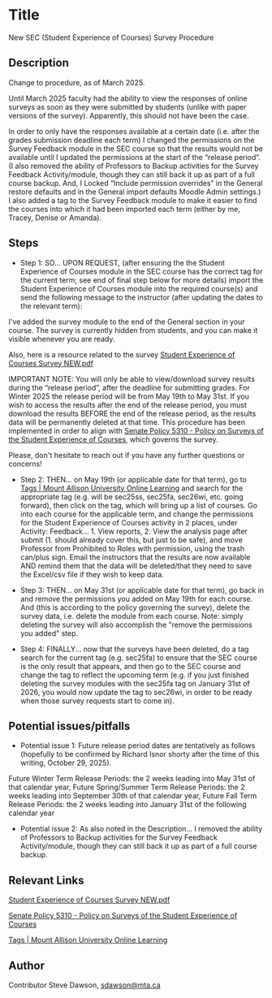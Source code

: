# Title
New SEC (Student Experience of Courses) Survey Procedure

## Description
Change to procedure, as of March 2025.

Until March 2025 faculty had the ability to view the responses of online surveys as soon as they were submitted by students (unlike with paper versions of the survey). Apparently, this should not have been the case.

In order to only have the responses available at a certain date (i.e. after the grades submission deadline each term) I changed the permissions on the Survey Feedback module in the SEC course so that the results would not be available until I updated the permissions at the start of the “release period”. (I also removed the ability of Professors to Backup activities for the Survey Feedback Activity/module, though they can still back it up as part of a full course backup. And, I Locked “Include permission overrides” in the General restore defaults and in the General import defaults Moodle Admin settings.) I also added a tag to the Survey Feedback module to make it easier to find the courses into which it had been imported each term (either by me, Tracey, Denise or Amanda). 

## Steps
- Step 1:
SO... UPON REQUEST, (after ensuring the the Student Experience of Courses module in the SEC course has the correct tag for the current term; see end of final step below for more details) import the Student Experience of Courses module into the required course(s) and send the following message to the instructor (after updating the dates to the relevant term): 

I've added the survey module to the end of the General section in your course. The survey is currently hidden from students, and you can make it visible whenever you are ready. 

Also, here is a resource related to the survey [Student Experience of Courses Survey NEW.pdf](https://moodle.mta.ca/pluginfile.php/40942/mod_resource/content/7/Student%20Experience%20of%20Courses%20Survey%20NEW.pdf?redirect=1)   

IMPORTANT NOTE: You will only be able to view/download survey results during the “release period”, after the deadline for submitting grades. For Winter 2025 the release period will be from May 19th to May 31st.  If you wish to access the results after the end of the release period, you must download the results BEFORE the end of the release period, as the results data will be permanently deleted at that time. This procedure has been implemented in order to align with [Senate Policy 5310 - Policy on Surveys of the Student Experience of Courses](https://mta.ca/about/leadership-and-governance/policies-and-procedures/policy-5310-policy-surveys-student-experience-courses), which governs the survey. 

Please, don't hesitate to reach out if you have any further questions or concerns! 

- Step 2:
THEN... on May 19th (or applicable date for that term), go to [Tags | Mount Allison University Online Learning](https://moodle.mta.ca/tag/search.php) and search for the appropriate tag (e.g. will be sec25ss, sec25fa, sec26wi, etc. going forward), then click on the tag, which will bring up a list of courses. Go into each course for the applicable term, and change the permissions for the Student Experience of Courses activity in 2 places, under Activity: Feedback... 1. View reports, 2. View the analysis page after submit (1. should already cover this, but just to be safe), and move Professor from Prohibited to Roles with permission, using the trash can/plus sign. Email the instructors that the results are now available AND remind them that the data will be deleted/that they need to save the Excel/csv file if they wish to keep data. 

- Step 3:
THEN... on May 31st (or applicable date for that term), go back in and remove the permissions you added on May 19th for each course. And (this is according to the policy governing the survey), delete the survey data, i.e. delete the module from each course. Note: simply deleting the survey will also accomplish the "remove the permissions you added" step.

- Step 4:
FINALLY... now that the surveys have been deleted, do a tag search for the current tag (e.g. sec25fa) to ensure that the SEC course is the only result that appears, and then go to the SEC course and change the tag to reflect the upcoming term (e.g. if you just finished deleting the survey modules with the sec25fa tag on January 31st of 2026, you would now update the tag to sec26wi, in order to be ready when those survey requests start to come in).

## Potential issues/pitfalls
- Potential issue 1:
Future release period dates are tentatively as follows (hopefully to be confirmed by Richard Isnor shorty after the time of this writing, October 29, 2025).


Future Winter Term Release Periods: the 2 weeks leading into May 31st of that calendar year,
Future Spring/Summer Term Release Periods: the 2 weeks leading into September 30th of that calendar year,
Future Fall Term Release Periods: the 2 weeks leading into January 31st of the following calendar year

- Potential issue 2:
As also noted in the Description... I removed the ability of Professors to Backup activities for the Survey Feedback Activity/module, though they can still back it up as part of a full course backup.


## Relevant Links
[Student Experience of Courses Survey NEW.pdf](https://moodle.mta.ca/pluginfile.php/40942/mod_resource/content/7/Student%20Experience%20of%20Courses%20Survey%20NEW.pdf?redirect=1) 

[Senate Policy 5310 - Policy on Surveys of the Student Experience of Courses](https://mta.ca/about/leadership-and-governance/policies-and-procedures/policy-5310-policy-surveys-student-experience-courses)

[Tags | Mount Allison University Online Learning](https://moodle.mta.ca/tag/search.php)

## Author
Contributor Steve Dawson, sdawson@mta.ca




